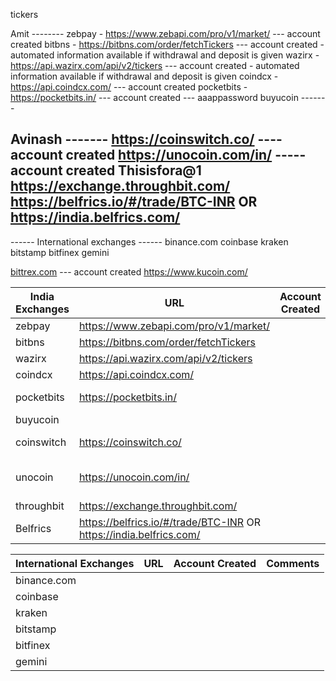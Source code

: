 tickers

Amit --------
zebpay - https://www.zebapi.com/pro/v1/market/  --- account created
bitbns - https://bitbns.com/order/fetchTickers   --- account created - automated information available if withdrawal and deposit is given
wazirx - https://api.wazirx.com/api/v2/tickers   --- account created - automated information available if withdrawal and deposit is given
coindcx - https://api.coindcx.com/   --- account created
pocketbits - https://pocketbits.in/  --- account created --- aaappassword
buyucoin -------

Avinash -------
https://coinswitch.co/  ----account created
https://unocoin.com/in/ ----- account created Thisisfora@1
https://exchange.throughbit.com/
https://belfrics.io/#/trade/BTC-INR OR https://india.belfrics.com/
-------

------ International exchanges ------
binance.com
coinbase
kraken
bitstamp
bitfinex
gemini

[bittrex.com](https://global.bittrex.com/)  --- account created
https://www.kucoin.com/


| India Exchanges  | URL | Account Created | Comments |
| ------------- | ------------- | ------------- | ------------- | 
| zebpay | https://www.zebapi.com/pro/v1/market/ |  | |
| bitbns |  https://bitbns.com/order/fetchTickers | | |
| wazirx | https://api.wazirx.com/api/v2/tickers | | |
| coindcx | https://api.coindcx.com/ | | |
| pocketbits | https://pocketbits.in/ | | aaap password |
| buyucoin |                          | | |
| coinswitch | https://coinswitch.co/ | | account created |
| unocoin | https://unocoin.com/in/ | | account created Thisisfora@1 |
| throughbit | https://exchange.throughbit.com/ | | |
| Belfrics | https://belfrics.io/#/trade/BTC-INR OR https://india.belfrics.com/ | | |


| International Exchanges  | URL | Account Created | Comments |
| ------------- | ------------- | ------------- | ------------- | 
| binance.com | | | |
| coinbase | | | |
| kraken | | | |
| bitstamp | | | |
| bitfinex | | | |
| gemini | | | |
